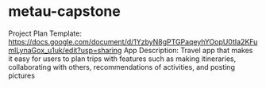 # metau-capstone
Project Plan Template: https://docs.google.com/document/d/1YzbyN8gPTGPaqeyhYOopU0tIa2KFumlLynaGox_u1uk/edit?usp=sharing
App Description: Travel app that makes it easy for users to plan trips with features such as making itineraries, collaborating with others, recommendations of activities, and posting pictures
